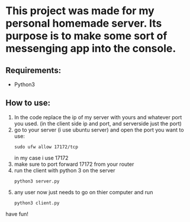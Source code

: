 # This project was made for my personal homemade server. Its purpose is to make some sort of messenging app into the console.

## Requirements:
- Python3

## How to use:
1. In the code replace the ip of my server with yours and whatever port you used. (in the client side ip and port, and serverside just the port)
2. go to your server (i use ubuntu server) and open the port you want to use:
   ```
   sudo ufw allow 17172/tcp
   ```
   in my case i use 17172 
3. make sure to port forward 17172 from your router
4. run the client with python 3 on the server
   ```
   python3 server.py
   ```
5. any user now just needs to go on thier computer and run
   ```
   python3 client.py
   ```
have fun!
